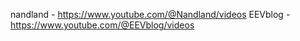 nandland - https://www.youtube.com/@Nandland/videos
EEVblog - https://www.youtube.com/@EEVblog/videos
